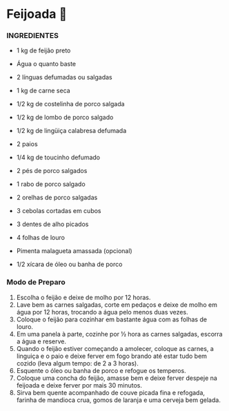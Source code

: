 # Feijoada :pig:

### INGREDIENTES

- 1 kg de feijão preto

- Água o quanto baste
- 2 línguas defumadas ou salgadas
- 1 kg de carne seca
- 1/2 kg de costelinha de porco salgada
- 1/2 kg de lombo de porco salgado
- 1/2 kg de lingüiça calabresa defumada
- 2 paios
- 1/4 kg de toucinho defumado
- 2 pés de porco salgados
- 1 rabo de porco salgado
- 2 orelhas de porco salgadas
- 3 cebolas cortadas em cubos
- 3 dentes de alho picados
- 4 folhas de louro
- Pimenta malagueta amassada (opcional)
- 1/2 xícara de óleo ou banha de porco



### Modo de Preparo

1. Escolha o feijão e deixe de molho por 12 horas.
2. Lave bem as carnes salgadas, corte em pedaços e deixe de molho em água por 12 horas, trocando a água pelo menos duas vezes.
3. Coloque o feijão para cozinhar em bastante água com as folhas de louro.
4. Em uma panela à parte, cozinhe por ½ hora as carnes salgadas, escorra a água e reserve.
5. Quando o feijão estiver começando a amolecer, coloque as carnes, a linguiça e o paio e deixe ferver em fogo brando até estar tudo bem cozido (leva algum tempo: de 2 a 3 horas).
6. Esquente o óleo ou banha de porco e refogue os temperos.
7. Coloque uma concha do feijão, amasse bem e deixe ferver despeje na feijoada e deixe ferver por mais 30 minutos.
8. Sirva bem quente acompanhado de couve picada fina e refogada, farinha de mandioca crua, gomos de laranja e uma cerveja bem gelada.